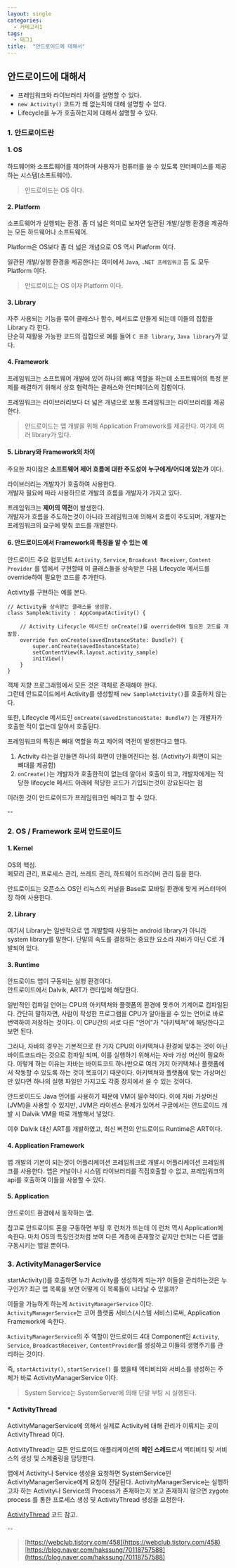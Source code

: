 ```yaml
---
layout: single
categories: 
  - 카테고리1
tags:
  - 태그1
title:  "안드로이드에 대해서"
---
```



## 안드로이드에 대해서
 - 프레임워크와 라이브러리 차이를 설명할 수 있다.
 - `new Activity()` 코드가 왜 없는지에 대해 설명할 수 있다.
 - Lifecycle을 누가 호출하는지에 대해서 설명할 수 있다.

### 1. 안드로이드란

#### 1. OS
 하드웨어와 소프트웨어를 제어하며 사용자가 컴퓨터를 쓸 수 있도록 인터페이스를 제공하는 시스템(소프트웨어).

> 안드로이드는 OS 이다.
  
#### 2. Platform 
 소프트웨어가 실행되는 환경. 좀 더 넓은 의미로 보자면 일관된 개발/실행 환경을 제공하는 모든 하드웨어나 소프트웨어. <br/>
 
 Platform은 OS보다 좀 더 넓은 개념으로 OS 역시 Platform 이다. <br/>
 
 일관된 개발/실행 환경을 제공한다는 의미에서 `Java`, `.NET 프레임워크` 등 도 모두 Platform 이다.

> 안드로이드는 OS 이자 Platform 이다.

#### 3. Library
 자주 사용되는 기능을 묶어 클래스나 함수, 메서드로 만들게 되는데 이들의 집합을 Library 라 한다. <br/>
 단순히 재활용 가능한 코드의 집합으로 예를 들어 `C 표준 library`, `Java library`가 있다.
 
#### 4. Framework
 프레임워크는 소프트웨어 개발에 있어 하나의 뼈대 역할을 하는데 소프트웨어의 특정 문제를 해결하기 위해서 상호 협력하는 클래스와 인터페이스의 집합이다.

 프레임워크는 라이브러리보다 더 넓은 개념으로 보통 프레임워크는 라이브러리를 제공한다.
  
> 안드로이드는 앱 개발을 위해 Application Framework를 제공한다. 여기에 여러 library가 있다.

 
#### 5. Library와 Framework의 차이 


 주요한 차이점은 **소프트웨어 제어 흐름에 대한 주도성이 누구에게/어디에 있는가** 이다. <br/>

 라이브러리는 개발자가 호출하여 사용한다. <br/>
 개발자 필요에 따라 사용하므로 개발의 흐름을 개발자가 가지고 있다. <br/>
 
 프레임워크는 **제어의 역전**이 발생한다. <br/>
 개발자가 흐름을 주도하는것이 아니라 프레임워크에 의해서 흐름이 주도되며, 개발자는 프레임워크의 요구에 맞춰 코드를 개발한다.
 
#### 6. 안드로이드에서 Framework의 특징을 알 수 있는 예
 안드로이드 주요 컴포넌트 `Activity`, `Service`, `Broadcast Receiver`, `Content Provider` 를 앱에서 구현할때 이 클래스들을 상속받은 다음 Lifecycle 메서드를 override하여 필요한 코드를 추가한다.

 Activity를 구현하는 예를 본다.
  
```
// Activity를 상속받는 클래스를 생성함.
class SampleActivity : AppCompatActivity() {
	
	// Activity Lifecycle 메서드인 onCreate()를 override하여 필요한 코드를 개발함.
	override fun onCreate(savedInstanceState: Bundle?) {
		super.onCreate(savedInstanceState)
		setContentView(R.layout.activity_sample)
		initView()
	}
}
```

객체 지향 프로그래밍에서 모든 것은 객체로 존재해야 한다. <br/>
그런데 안드로이드에서 Activity를 생성할때 `new SampleActivity()`를 호출하지 않는다. <br/>

또한, Lifecycle 메서드인 `onCreate(savedInstanceState: Bundle?)` 는 개발자가 호출한 적이 없는데 알아서 호출된다. 

프레임워크의 특징은 뼈대 역할을 하고 제어의 역전이 발생한다고 했다. <br/>

1. Activity 라는걸 만들면 하나의 화면이 만들어진다는 점. (Activity가 화면이 되는 뼈대를 제공함)
2. `onCreate()`는 개발자가 호출한적이 없는데 알아서 호출이 되고, 개발자에게는 적당한 lifecycle 메서드 아래에 적당한 코드가 기입되는것이 강요된다는 점

이러한 것이 안드로이드가 프레임워크인 예라고 할 수 있다.

--

### 2. OS / Framework 로써 안드로이드


#### 1. Kernel 
 OS의 핵심. <br/>
 메모리 관리, 프로세스 관리, 쓰레드 관리, 하드웨어 드라이버 관리 등을 한다. <br/>
 
 안드로이드는 오픈소스 OS인 리눅스의 커널을 Base로 모바일 환경에 맞게 커스터마이징 하여 사용한다.
 
#### 2. Library
 여기서 Library는 일반적으로 앱 개발할때 사용하는 android library가 아니라 system library를 말한다. 단말의 속도를 결정하는 중요한 요소라 자바가 아닌 C로 개발되어 있다.
 
#### 3. Runtime
 안드로이드 앱이 구동되는 실행 환경이다. <br/>
 안드로이드에서 Dalvik, ART가 런타임에 해당한다.
 
 일반적인 컴파일 언어는 CPU의 아키텍쳐와 플랫폼의 환경에 맞추어 기계어로 컴파일된다. 간단히 말하자면, 사람이 작성한 프로그램을 CPU가 알아들을 수 있는 언어로 바로 번역하여 저장하는 것이다. 이 CPU간의 서로 다른 "언어"가 "아키텍쳐"에 해당한다고 보면 된다. 
 
 그러나, 자바의 경우는 기본적으로 한 가지 CPU의 아키텍쳐나 환경에 맞추는 것이 아닌 바이트코드라는 것으로 컴파일 되며, 이를 실행하기 위해서는 자바 가상 머신이 필요하다. 이렇게 하는 이유는 자바는 바이트코드 하나만으로 여러 가지 아키텍쳐나 플랫폼에서 작동할 수 있도록 하는 것이 목표이기 때문이다. 아키텍쳐와 플랫폼에 맞는 가상머신만 있다면 하나의 실행 파일만 가지고도 각종 장치에서 쓸 수 있는 것이다. 
 
 안드로이드도 Java 언어를 사용하기 때문에 VM이 필수적이다. 이에 자바 가상머신(JVM)을 사용할 수 있지만, JVM은 라이센스 문제가 있어서 구글에서는 안드로이드 개발 시 Dalvik VM을 따로 개발해서 넣었다. 
 
 이후 Dalvik 대신 ART를 개발하였고, 최신 버전의 안드로이드 Runtime은 ART이다. 
 
#### 4. Application Framework
 앱 개발의 기본이 되는것이 어플리케이션 프레임워크로 개발시 어플리케이션 프레임워크를 사용한다. 앱은 커널이나 시스템 라이브러리를 직접호출할 수 없고, 프레임워크의 api를 호출하여 이들을 사용할 수 있다. 
 
 
#### 5. Application
 안드로이드 환경에서 동작하는 앱. <br/>
 
 참고로 안드로이드 폰을 구동하면 부팅 후 런처가 뜨는데 이 런처 역시 Application에 속한다. 마치 OS의 특징인것처럼 보여 다른 계층에 존재할것 같지만 런처는 다른 앱을 구동시키는 앱일 뿐이다.
 

### 3. ActivityManagerService
 startActivity()를 호출하면 누가 Activity를 생성하게 되는가? 이들을 관리하는것은 누구인가? 최근 앱 목록을 보면 어떻게 이 목록들이 나타날 수 있을까? 
 
 이들을 가능하게 하는게 `ActivityManagerService` 이다. <br/>
 `ActivityManagerService`는 코어 플랫폼 서비스(시스템 서비스)로써, Application Framework에 속한다.
 
 `ActivityManagerService`의 주 역할이 안드로이드 4대 Component인 `Activity`, `Service`, `BroadcastReceiver`, `ContentProvider`를 생성하고 이들의 생명주기를 관리하는 것이다. 

 즉, `startActivity()`, `startService()` 를 했을때 액티비티와 서비스를 생성하는 주체가 바로 ActivityManagerService 이다. <br/>
 
> System Service는 SystemServer에 의해 단말 부팅 시 실행된다.
 
#### * ActivityThread
 ActivityManagerService에 의해서 실제로 Activity에 대해 관리가 이뤄지는 곳이 ActivityThread 이다.
 
 ActivityThread는 모든 안드로이드 애플리케이션의 **메인 스레드**로서 액티비티 및 서비스의 생성 및 스케쥴링을 담당한다. <br/>
 
 앱에서 Activity나 Service 생성을 요청하면 SystemService인 ActivityManagerService에게 요청이 전달된다. ActivityManagerService는 실행하고자 하는 Activity나 Service의 Process가 존재하는지 보고 존재하지 않으면 zygote process 를 통한 프로세스 생성 및 ActivityThread 생성을 요청한다.
 
[ActivityThread](https://android.googlesource.com/platform/frameworks/base/+/master/core/java/android/app/ActivityThread.java) 코드 참고.
 
-- 

> [https://webclub.tistory.com/458](https://webclub.tistory.com/458) <br/>
> [https://blog.naver.com/hakssung/70118757588](https://blog.naver.com/hakssung/70118757588)